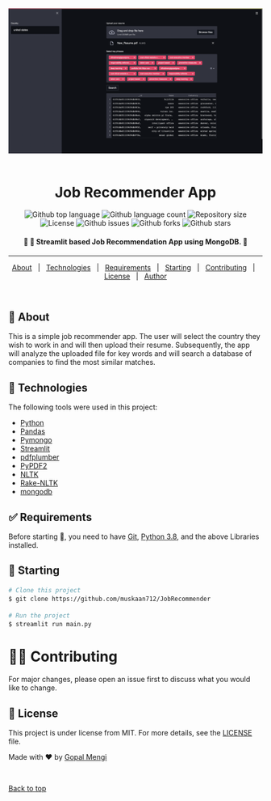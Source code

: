 <div align="center" id="top"> 
  <img src="Job-Recommender.png" alt="Code" />
  &#xa0;

</div>

<h1 align="center">Job Recommender App</h1>

<p align="center">
  <img alt="Github top language" src="https://img.shields.io/github/languages/top/muskaan712/JobRecommender?color=56BEB8">

  <img alt="Github language count" src="https://img.shields.io/github/languages/count/muskaan712/JobRecommender?color=56BEB8">

  <img alt="Repository size" src="https://img.shields.io/github/repo-size/muskaan712/JobRecommender?color=56BEB8">

  <img alt="License" src="https://img.shields.io/github/license/muskaan712/JobRecommender?color=56BEB8">

  <img alt="Github issues" src="https://img.shields.io/github/issues/muskaan712/JobRecommender?color=56BEB8" /> 

  <img alt="Github forks" src="https://img.shields.io/github/forks/muskaan712/JobRecommender?color=56BEB8" />

  <img alt="Github stars" src="https://img.shields.io/github/stars/muskaan712/JobRecommender?color=56BEB8" />
</p>

<!-- Status -->

<h4 align="center"> 
	🚧 🚀 Streamlit based Job Recommendation App using MongoDB. 🚧
</h4> 

<hr>

<p align="center">
  <a href="#dart-about">About</a> &#xa0; | &#xa0; 
  <a href="#rocket-technologies">Technologies</a> &#xa0; | &#xa0;
  <a href="#white_check_mark-requirements">Requirements</a> &#xa0; | &#xa0;
  <a href="#checkered_flag-starting">Starting</a> &#xa0; | &#xa0;
  <a href="#man_office_worker-contributing">Contributing</a> &#xa0; | &#xa0;
  <a href="#memo-license">License</a> &#xa0; | &#xa0;
  <a href="https://github.com/muskaan712" target="_blank">Author</a>
</p>

<br>

## :dart: About ##

This is a simple job recommender app. The user will select the country they wish to work in and will then upload their resume. Subsequently, the app will analyze the uploaded file for key words and will search a database of companies to find the most similar matches.

## :rocket: Technologies ##

The following tools were used in this project:

- [Python](https://downloads.python.org/)
- [Pandas](https://pandas.pydata.org/)
- [Pymongo](https://pymongo.readthedocs.io/)
- [Streamlit](https://streamlit.io/)
- [pdfplumber](https://github.com/jsvine/pdfplumber)
- [PyPDF2](https://pythonhosted.org/PyPDF2/)
- [NLTK](https://www.nltk.org/)
- [Rake-NLTK](https://pypi.org/project/rake-nltk/)
- [mongodb](https://www.mongodb.com/)

## :white_check_mark: Requirements ##

Before starting :checkered_flag:, you need to have [Git](https://git-scm.com), [Python 3.8](https://downloads.python.org/), and the above Libraries installed.

## :checkered_flag: Starting ##

```bash
# Clone this project
$ git clone https://github.com/muskaan712/JobRecommender

# Run the project
$ streamlit run main.py 
```
# :man_office_worker: Contributing ##
For major changes, please open an issue first to discuss what you would like to change.

## :memo: License ##

This project is under license from MIT. For more details, see the [LICENSE](LICENSE.md) file.


Made with :heart: by <a href="https://github.com/gopalmengi" target="_blank">Gopal Mengi</a>

&#xa0;

<a href="#top">Back to top</a>
